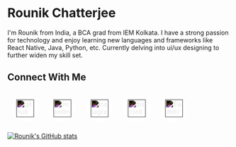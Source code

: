 # Rounik Chatterjee
I'm Rounik from India, a BCA grad from IEM Kolkata. I have a strong passion for technology and enjoy learning new languages and frameworks like React Native, Java, Python, etc. Currently delving into ui/ux designing to further widen my skill set.



## Connect With Me
<div>
  <a href="https://github.com/rounikc" target="_blank" style="display: inline-block; margin: 10px; border-radius: 50%; background: white; padding: 10px;">
    <img src="https://cdn.jsdelivr.net/npm/simple-icons@3.0.1/icons/github.svg" alt="github" height="40" style="filter: invert(1);">
  </a>
  <a href="https://www.linkedin.com/in/rounikchatterjee04/" target="_blank" style="display: inline-block; margin: 10px; border-radius: 50%; background: white; padding: 10px;">
    <img src="https://cdn.jsdelivr.net/npm/simple-icons@3.0.1/icons/linkedin.svg" alt="linkedin" height="40" style="filter: invert(1);">
  </a>
  <a href="https://www.instagram.com/hnbix.04/" target="_blank" style="display: inline-block; margin: 10px; border-radius: 50%; background: white; padding: 10px;">
    <img src="https://cdn.jsdelivr.net/npm/simple-icons@3.0.1/icons/instagram.svg" alt="instagram" height="40" style="filter: invert(1);">
  </a>
  <a href="https://discordapp.com/users/905082911869530133" target="_blank" style="display: inline-block; margin: 10px; border-radius: 50%; background: white; padding: 10px;">
    <img src="https://cdn.jsdelivr.net/npm/simple-icons@3.0.1/icons/discord.svg" alt="discord" height="40" style="filter: invert(1);">
  </a>
  <a href="https://x.com/hnbi_04" target="_blank" style="display: inline-block; margin: 10px; border-radius: 50%; background: white; padding: 10px;">
    <img src="https://cdn.jsdelivr.net/npm/simple-icons@3.0.1/icons/twitter.svg" alt="Twitter/X" height="40" style="filter: invert(1);">
  </a>
</div>




[![Rounik's GitHub stats](https://github-readme-stats.vercel.app/api?username=rounikc)](https://github.com/anuraghazra/github-readme-stats)
